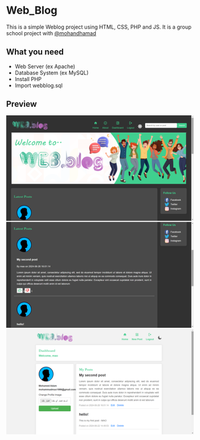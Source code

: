 # Web_Blog

This is a simple Weblog project using HTML, CSS, PHP and JS. 
It is a group school project with [@mohandhamad](https://github.com/mohandhamad)

## What you need
* Web Server (ex Apache)
* Database System (ex MySQL)
* Install PHP
* Import webblog.sql

## Preview
![](Web_Blog/preview/weblog(1).png)
![](Web_Blog/preview/weblog(2).png)
![](Web_Blog/preview/weblog(3).png)
